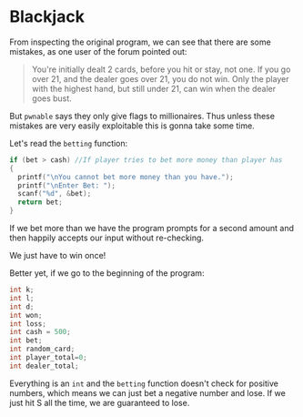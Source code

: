 # Blackjack

From inspecting the original program, we can see that there are some mistakes, as one user of the forum pointed out:

> You're initially dealt 2 cards, before you hit or stay, not one. If you go over 21, and the dealer goes over 21, you do not win. Only the player with the highest hand, but still under 21, can win when the dealer goes bust.

But `pwnable` says they only give flags to millionaires. Thus unless these mistakes are very easily exploitable this is gonna take some time.

Let's read the `betting` function:

```c
if (bet > cash) //If player tries to bet more money than player has
{
  printf("\nYou cannot bet more money than you have.");
  printf("\nEnter Bet: ");
  scanf("%d", &bet);
  return bet;
}
```

If we bet more than we have the program prompts for a second amount and then happily accepts our input without re-checking.

We just have to win once!

Better yet, if we go to the beginning of the program:

```c
int k;
int l;
int d;
int won;
int loss;
int cash = 500;
int bet;
int random_card;
int player_total=0;
int dealer_total;
```

Everything is an `int` and the `betting` function doesn't check for positive numbers, which means we can just bet a negative number and lose. If we just hit S all the time, we are guaranteed to lose.

